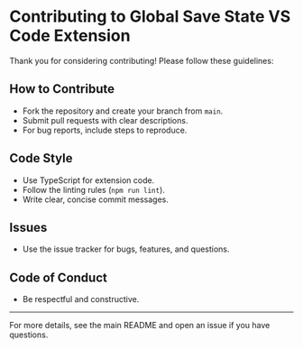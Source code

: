 # Contributing to Global Save State VS Code Extension

Thank you for considering contributing! Please follow these guidelines:

## How to Contribute
- Fork the repository and create your branch from `main`.
- Submit pull requests with clear descriptions.
- For bug reports, include steps to reproduce.

## Code Style
- Use TypeScript for extension code.
- Follow the linting rules (`npm run lint`).
- Write clear, concise commit messages.

## Issues
- Use the issue tracker for bugs, features, and questions.

## Code of Conduct
- Be respectful and constructive.

---

For more details, see the main README and open an issue if you have questions.
